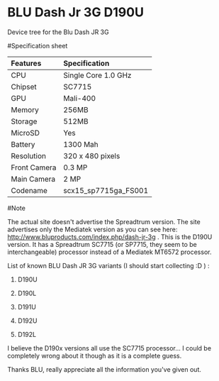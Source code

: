 # BLU Dash Jr 3G D190U
Device tree for the Blu Dash JR 3G

#Specification sheet

|Features       | Specification       |
| :-------------| :-------------------|
|CPU            | Single Core 1.0 GHz |
|Chipset        | SC7715              |
|GPU            | Mali-400            |
|Memory         | 256MB               |
|Storage        | 512MB               |
|MicroSD        | Yes                 |
|Battery        | 1300 Mah            |
|Resolution     | 320 x 480 pixels    |
|Front Camera   | 0.3 MP              |
|Main Camera    | 2 MP                |
|Codename       | scx15_sp7715ga_FS001|

#Note

The actual site doesn't advertise the Spreadtrum version. The site advertises only the Mediatek version as you can see here: http://www.bluproducts.com/index.php/dash-jr-3g .
This is the D190U version. It has a Spreadtrum SC7715 (or SP7715, they seem to be interchangeable) processor instead of a Mediatek MT6572 processor.


List of known BLU Dash JR 3G variants (I should start collecting :D ) :

1. D190U

2. D190L

3. D191U

4. D192U

5. D192L

I believe the D190x versions all use the SC7715 processor... I could be completely wrong about it though as it is a complete guess.

Thanks BLU, really appreciate all the information you've given out.
